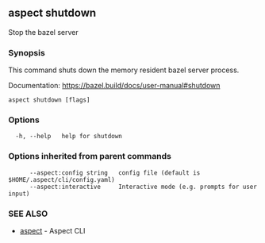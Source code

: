 ## aspect shutdown

Stop the bazel server

### Synopsis

This command shuts down the memory resident bazel server process.

Documentation: <https://bazel.build/docs/user-manual#shutdown>

```
aspect shutdown [flags]
```

### Options

```
  -h, --help   help for shutdown
```

### Options inherited from parent commands

```
      --aspect:config string   config file (default is $HOME/.aspect/cli/config.yaml)
      --aspect:interactive     Interactive mode (e.g. prompts for user input)
```

### SEE ALSO

* [aspect](aspect.md)	 - Aspect CLI


